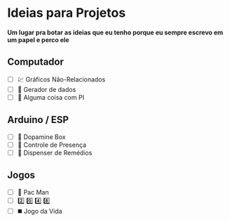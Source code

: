 # Ideias para Projetos
<b> Um lugar pra botar as ideias que eu tenho porque eu sempre escrevo em um papel e perco ele </b>

## Computador
 - [ ] :chart: Gráficos Não-Relacionados
 - [ ] :floppy_disk: Gerador de dados
 - [ ] :pie: Alguma coisa com PI 
 
## Arduino / ESP
 - [ ] :brain: Dopamine Box 
 - [ ] :date: Controle de Presença
 - [ ] :pill: Dispenser de Remédios 

## Jogos
 - [ ] :pizza: Pac Man
 - [ ] :two: :zero: :four: :eight:
 - [ ] :black_medium_square: Jogo da Vida
